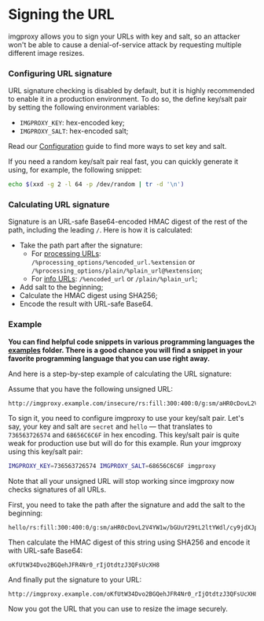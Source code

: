 # Signing the URL

imgproxy allows you to sign your URLs with key and salt, so an attacker won't be able to cause a denial-of-service attack by requesting multiple different image resizes.

### Configuring URL signature

URL signature checking is disabled by default, but it is highly recommended to enable it in a production environment. To do so, the define key/salt pair by setting the following environment variables:

* `IMGPROXY_KEY`: hex-encoded key;
* `IMGPROXY_SALT`: hex-encoded salt;

Read our [Configuration](configuration.md#url-signature) guide to find more ways to set key and salt.

If you need a random key/salt pair real fast, you can quickly generate it using, for example, the following snippet:

```bash
echo $(xxd -g 2 -l 64 -p /dev/random | tr -d '\n')
```

### Calculating URL signature

Signature is an URL-safe Base64-encoded HMAC digest of the rest of the path, including the leading `/`. Here is how it is calculated:

* Take the path part after the signature:
  * For [processing URLs](generating_the_url.md): `/%processing_options/%encoded_url.%extension` or `/%processing_options/plain/%plain_url@%extension`;
  * For [info URLs](getting_the_image_info.md): `/%encoded_url` or `/plain/%plain_url`;
* Add salt to the beginning;
* Calculate the HMAC digest using SHA256;
* Encode the result with URL-safe Base64.

### Example

**You can find helpful code snippets in various programming languages the [examples](https://github.com/imgproxy/imgproxy/tree/master/examples) folder. There is a good chance you will find a snippet in your favorite programming language that you can use right away.**

And here is a step-by-step example of calculating the URL signature:

Assume that you have the following unsigned URL:

```
http://imgproxy.example.com/insecure/rs:fill:300:400:0/g:sm/aHR0cDovL2V4YW1w/bGUuY29tL2ltYWdl/cy9jdXJpb3NpdHku/anBn.png
```

To sign it, you need to configure imgproxy to use your key/salt pair. Let's say, your key and salt are `secret` and `hello` — that translates to `736563726574` and `68656C6C6F` in hex encoding. This key/salt pair is quite weak for production use but will do for this example. Run your imgproxy using this key/salt pair:

```bash
IMGPROXY_KEY=736563726574 IMGPROXY_SALT=68656C6C6F imgproxy
```

Note that all your unsigned URL will stop working since imgproxy now checks signatures of all URLs.

First, you need to take the path after the signature and add the salt to the beginning:

```
hello/rs:fill:300:400:0/g:sm/aHR0cDovL2V4YW1w/bGUuY29tL2ltYWdl/cy9jdXJpb3NpdHku/anBn.png
```

Then calculate the HMAC digest of this string using SHA256 and encode it with URL-safe Base64:

```
oKfUtW34Dvo2BGQehJFR4Nr0_rIjOtdtzJ3QFsUcXH8
```

And finally put the signature to your URL:

```
http://imgproxy.example.com/oKfUtW34Dvo2BGQehJFR4Nr0_rIjOtdtzJ3QFsUcXH8/rs:fill:300:400:0/g:sm/aHR0cDovL2V4YW1w/bGUuY29tL2ltYWdl/cy9jdXJpb3NpdHku/anBn.png
```

Now you got the URL that you can use to resize the image securely.

